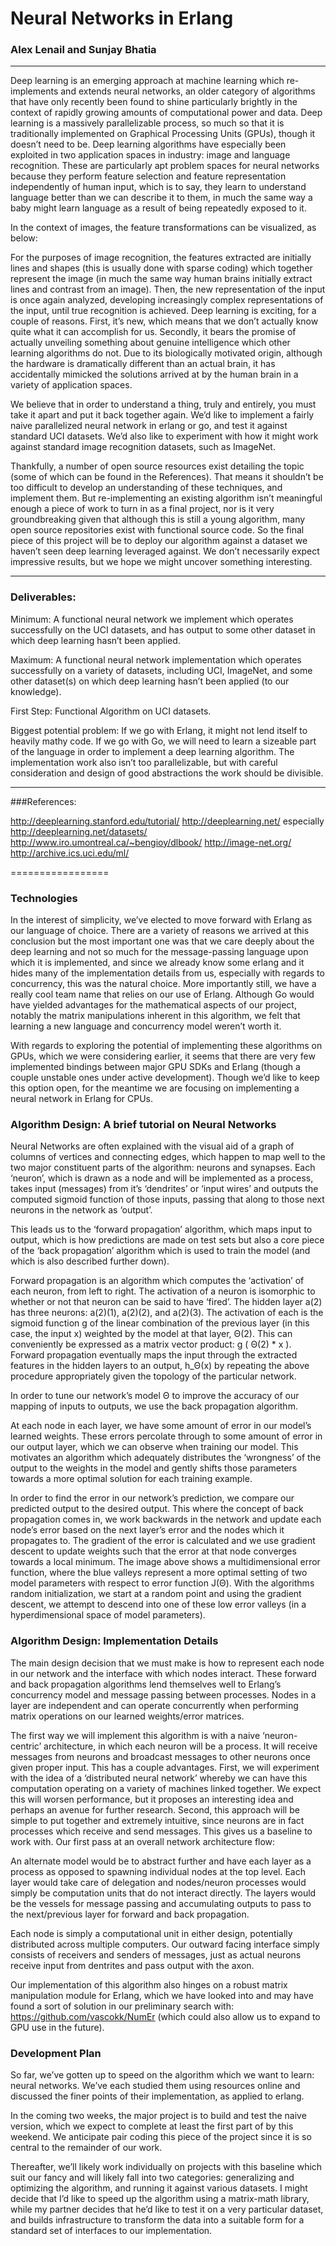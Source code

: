 ﻿# Neural Networks in Erlang

### Alex Lenail and Sunjay Bhatia

---------------------------------

Deep learning is an emerging approach at machine learning which re-implements and extends neural networks, an older category of algorithms that have only recently been found to shine particularly brightly in the context of rapidly growing amounts of computational power and data. Deep learning is a massively parallelizable process, so much so that it is traditionally implemented on Graphical Processing Units (GPUs), though it doesn’t need to be. Deep learning algorithms have especially been exploited in two application spaces in industry: image and language recognition. These are particularly apt problem spaces for neural networks because they perform feature selection and feature representation independently of human input, which is to say, they learn to understand language better than we can describe it to them, in much the same way a baby might learn language as a result of being repeatedly exposed to it. 

In the context of images, the feature transformations can be visualized, as below:
  
<!-- [fail](doc/img/image00.png) -->

For the purposes of image recognition, the features extracted are initially lines and shapes (this is usually done with sparse coding) which together represent the image (in much the same way human brains initially extract lines and contrast from an image). Then, the new representation of the input is once again analyzed, developing increasingly complex representations of the input, until true recognition is achieved. 
Deep learning is exciting, for a couple of reasons. First, it’s new, which means that we don’t actually know quite what it can accomplish for us. Secondly, it bears the promise of actually unveiling something about genuine intelligence which other learning algorithms do not. Due to its biologically motivated origin, although the hardware is dramatically different than an actual brain, it has accidentally mimicked the solutions arrived at by the human brain in a variety of application spaces. 

We believe that in order to understand a thing, truly and entirely, you must take it apart and put it back together again. We’d like to implement a fairly naive parallelized neural network in erlang or go, and test it against standard UCI datasets. We’d also like to experiment with how it might work against standard image recognition datasets, such as ImageNet. 

Thankfully, a number of open source resources exist detailing the topic (some of which can be found in the References). That means it shouldn’t be too difficult to develop an understanding of these techniques, and implement them. But re-implementing an existing algorithm isn’t meaningful enough a piece of work to turn in as a final project, nor is it very groundbreaking given that although this is still a young algorithm, many open source repositories exist with functional source code. So the final piece of this project will be to deploy our algorithm against a dataset we haven’t seen deep learning leveraged against. We don’t necessarily expect impressive results, but we hope we might uncover something interesting. 

----------------

### Deliverables:

Minimum: A functional neural network we implement which operates successfully on the UCI datasets, and has output to some other dataset in which deep learning hasn’t been applied.


Maximum: A functional neural network implementation which operates successfully on a variety of datasets, including UCI, ImageNet, and some other dataset(s) on which deep learning hasn’t been applied (to our knowledge). 


First Step: Functional Algorithm on UCI datasets. 

Biggest potential problem: If we go with Erlang, it might not lend itself to heavily mathy code. If we go with Go, we will need to learn a sizeable part of the language in order to implement a deep learning algorithm. The implementation work also isn’t too parallelizable, but with careful consideration and design of good abstractions the work should be divisible. 

----------------

###References: 

http://deeplearning.stanford.edu/tutorial/
http://deeplearning.net/ especially http://deeplearning.net/datasets/
http://www.iro.umontreal.ca/~bengioy/dlbook/
http://image-net.org/
http://archive.ics.uci.edu/ml/

=================


### Technologies


In the interest of simplicity, we’ve elected to move forward with Erlang as our language of choice. There are a variety of reasons we arrived at this conclusion but the most important one was that we care deeply about the deep learning and not so much for the message-passing language upon which it is implemented, and since we already know some erlang and it hides many of the implementation details from us, especially with regards to concurrency, this was the natural choice. More importantly still, we have a really cool team name that relies on our use of Erlang. Although Go would have yielded advantages for the mathematical aspects of our project, notably the matrix manipulations inherent in this algorithm, we felt that learning a new language and concurrency model weren’t worth it. 


With regards to exploring the potential of implementing these algorithms on GPUs, which we were considering earlier, it seems that there are very few implemented bindings between major GPU SDKs and Erlang (though a couple unstable ones under active development). Though we’d like to keep this option open, for the meantime we are focusing on implementing a neural network in Erlang for CPUs. 


### Algorithm Design: A brief tutorial on Neural Networks


Neural Networks are often explained with the visual aid of a graph of columns of vertices and connecting edges, which happen to map well to the two major constituent parts of the algorithm: neurons and synapses. Each ‘neuron’, which is drawn as a node and will be implemented as a process, takes input (messages) from it’s ‘dendrites’ or ‘input wires’ and outputs the computed sigmoid function of those inputs, passing that along to those next neurons in the network as ‘output’. 
  
<!-- [fail](doc/img/image01.png) -->

This leads us to the ‘forward propagation’ algorithm, which maps input to output, which is how predictions are made on test sets but also a core piece of the ‘back propagation’ algorithm which is used to train the model (and which is also described further down).  

<!-- [fail](doc/img/image02.png) -->

Forward propagation is an algorithm which computes the ‘activation’ of each neuron, from left to right. The activation of a neuron is isomorphic to whether or not that neuron can be said to have ‘fired’. The hidden layer a(2) has three neurons: a(2)(1), a(2)(2), and a(2)(3). The activation of each is the sigmoid function g of the linear combination of the previous layer (in this case, the input x) weighted by the model at that layer, Θ(2). This can conveniently be expressed as a matrix vector product: g ( Θ(2) * x ). Forward propagation eventually maps the input through the extracted features in the hidden layers to an output, h_Θ(x) by repeating the above procedure appropriately given the topology of the particular network. 


In order to tune our network’s model Θ to improve the accuracy of our mapping of inputs to outputs, we use the back propagation algorithm. 


At each node in each layer, we have some amount of error in our model’s learned weights. These errors percolate through to some amount of error in our output layer, which we can observe when training our model. This motivates an algorithm which adequately distributes the ‘wrongness’ of the output to the weights in the model and gently shifts those parameters towards a more optimal solution for each training example. 
   
<!-- [fail](doc/img/image03.png) -->

In order to find the error in our network’s prediction, we compare our predicted output to the desired output. This where the concept of back propagation comes in, we work backwards in the network and update each node’s error based on the next layer’s error and the nodes which it propagates to. The gradient of the error is calculated and we use gradient descent to update weights such that the error at that node converges towards a local minimum. The image above shows a multidimensional error function, where the blue valleys represent a more optimal setting of two model parameters with respect to error function J(Θ). With the algorithms random initialization, we start at a random point and using the gradient descent, we attempt to descend into one of these low error valleys (in a hyperdimensional space of model parameters).


### Algorithm Design: Implementation Details


The main design decision that we must make is how to represent each node in our network and the interface with which nodes interact. These forward and back propagation algorithms lend themselves well to Erlang’s concurrency model and message passing between processes. Nodes in a layer are independent and can operate concurrently when performing matrix operations on our learned weights/error matrices. 


The first way we will implement this algorithm is with a naive ‘neuron-centric’ architecture, in which each neuron will be a process. It will receive messages from neurons and broadcast messages to other neurons once given proper input. This has a couple advantages. First, we will experiment with the idea of a ‘distributed neural network’ whereby we can have this computation operating on a variety of machines linked together. We expect this will worsen performance, but it proposes an interesting idea and perhaps an avenue for further research. Second, this approach will be simple to put together and extremely intuitive, since neurons are in fact processes which receive and send messages. This gives us a baseline to work with.
Our first pass at an overall network architecture flow:
  
<!-- [fail](doc/img/image04.png) -->

An alternate model would be to abstract further and have each layer as a process as opposed to spawning individual nodes at the top level. Each layer would take care of delegation and nodes/neuron processes would simply be computation units that do not interact directly. The layers would be the vessels for message passing and accumulating outputs to pass to the next/previous layer for forward and back propagation.


Each node is simply a computational unit in either design, potentially distributed across multiple computers. Our outward facing interface simply consists of receivers and senders of messages, just as actual neurons receive input from dentrites and pass output with the axon.


Our implementation of this algorithm also hinges on a robust matrix manipulation module for Erlang, which we have looked into and may have found a sort of solution in our preliminary search with: https://github.com/vascokk/NumEr (which could also allow us to expand to GPU use in the future).




### Development Plan


So far, we’ve gotten up to speed on the algorithm which we want to learn: neural networks. We’ve each studied them using resources online and discussed the finer points of their implementation, as applied to erlang. 


In the coming two weeks, the major project is to build and test the naive version, which we expect to complete at least the first part of by this weekend. We anticipate pair coding this piece of the project since it is so central to the remainder of our work. 


Thereafter, we’ll likely work individually on projects with this baseline which suit our fancy and will likely fall into two categories: generalizing and optimizing the algorithm, and running it against various datasets. I might decide that I’d like to speed up the algorithm using a matrix-math library, while my partner decides that he’d like to test it on a very particular dataset, and builds infrastructure  to transform the data into a suitable form for a standard set of interfaces to our implementation.